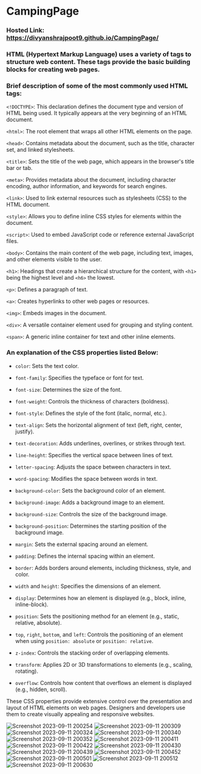 # CampingPage
### Hosted Link: https://divyanshrajpoot9.github.io/CampingPage/
### HTML (Hypertext Markup Language) uses a variety of tags to structure web content. These tags provide the basic building blocks for creating web pages. 
### Brief description of some of the most commonly used HTML tags:

`<!DOCTYPE>`: This declaration defines the document type and version of HTML being used. It typically appears at the very beginning of an HTML document.

`<html>`: The root element that wraps all other HTML elements on the page.

`<head>`: Contains metadata about the document, such as the title, character set, and linked stylesheets.

`<title>`: Sets the title of the web page, which appears in the browser's title bar or tab.

`<meta>`: Provides metadata about the document, including character encoding, author information, and keywords for search engines.

`<link>`: Used to link external resources such as stylesheets (CSS) to the HTML document.

`<style>`: Allows you to define inline CSS styles for elements within the document.

`<script>`: Used to embed JavaScript code or reference external JavaScript files.

`<body>`: Contains the main content of the web page, including text, images, and other elements visible to the user.

`<h1>`: Headings that create a hierarchical structure for the content, with `<h1>` being the highest level and `<h6>` the lowest.

`<p>`: Defines a paragraph of text.

`<a>`: Creates hyperlinks to other web pages or resources.

`<img>`: Embeds images in the document.

`<div>`: A versatile container element used for grouping and styling content.

`<span>`: A generic inline container for text and other inline elements.

### An explanation of the CSS properties listed Below:

- `color`: Sets the text color.

- `font-family`: Specifies the typeface or font for text.

- `font-size`: Determines the size of the font.

- `font-weight`: Controls the thickness of characters (boldness).

- `font-style`: Defines the style of the font (italic, normal, etc.).

- `text-align`: Sets the horizontal alignment of text (left, right, center, justify).

- `text-decoration`: Adds underlines, overlines, or strikes through text.

- `line-height`: Specifies the vertical space between lines of text.

- `letter-spacing`: Adjusts the space between characters in text.

- `word-spacing`: Modifies the space between words in text.

- `background-color`: Sets the background color of an element.

- `background-image`: Adds a background image to an element.

- `background-size`: Controls the size of the background image.

- `background-position`: Determines the starting position of the background image.

- `margin`: Sets the external spacing around an element.

- `padding`: Defines the internal spacing within an element.

- `border`: Adds borders around elements, including thickness, style, and color.

- `width` and `height`: Specifies the dimensions of an element.

- `display`: Determines how an element is displayed (e.g., block, inline, inline-block).

- `position`: Sets the positioning method for an element (e.g., static, relative, absolute).

- `top`, `right`, `bottom`, and `left`: Controls the positioning of an element when using `position: absolute` or `position: relative`.

- `z-index`: Controls the stacking order of overlapping elements.
 
- `transform`: Applies 2D or 3D transformations to elements (e.g., scaling, rotating).
  
- `overflow`: Controls how content that overflows an element is displayed (e.g., hidden, scroll).

These CSS properties provide extensive control over the presentation and layout of HTML elements on web pages. Designers and developers use them to create visually appealing and responsive websites.

![Screenshot 2023-09-11 200254](https://github.com/divyanshrajpoot9/CampingPage/assets/114856467/254a051e-b0f4-42be-91c0-984c1441b0d6)
![Screenshot 2023-09-11 200309](https://github.com/divyanshrajpoot9/CampingPage/assets/114856467/0ac2f06a-0737-4917-bab9-3fb9cfdc67be)
![Screenshot 2023-09-11 200324](https://github.com/divyanshrajpoot9/CampingPage/assets/114856467/f41a066e-19e4-4a09-8eb3-b4fe34ecad8c)
![Screenshot 2023-09-11 200340](https://github.com/divyanshrajpoot9/CampingPage/assets/114856467/069b2c82-6222-4643-b230-940466ed45a7)
![Screenshot 2023-09-11 200352](https://github.com/divyanshrajpoot9/CampingPage/assets/114856467/05c002a9-5634-4f5d-adde-59a45d9209d6)
![Screenshot 2023-09-11 200411](https://github.com/divyanshrajpoot9/CampingPage/assets/114856467/8c565a60-fecb-41f5-9ac5-808b21d168bf)
![Screenshot 2023-09-11 200422](https://github.com/divyanshrajpoot9/CampingPage/assets/114856467/33f934b3-dc7d-468b-a80a-e59c36683148)
![Screenshot 2023-09-11 200430](https://github.com/divyanshrajpoot9/CampingPage/assets/114856467/88a55bb8-7f03-4a2b-9261-d960e82833d4)
![Screenshot 2023-09-11 200439](https://github.com/divyanshrajpoot9/CampingPage/assets/114856467/8ce9a308-1e78-4c03-9cfc-428fe3790489)
![Screenshot 2023-09-11 200452](https://github.com/divyanshrajpoot9/CampingPage/assets/114856467/e959e9f0-69bf-4f60-a6c8-7d7d98be4d89)
![Screenshot 2023-09-11 200501](https://github.com/divyanshrajpoot9/CampingPage/assets/114856467/979a4727-cfe4-4cf1-9660-8c3170ae8c6e)
![Screenshot 2023-09-11 200512](https://github.com/divyanshrajpoot9/CampingPage/assets/114856467/df7f228c-90ae-4c62-8832-4099277bbe35)
![Screenshot 2023-09-11 200630](https://github.com/divyanshrajpoot9/CampingPage/assets/114856467/226c1414-3b4c-4d07-8d3f-768bd079b538)
